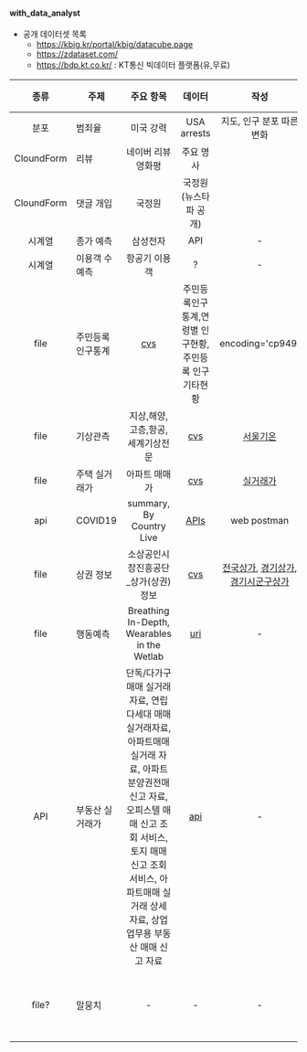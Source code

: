 #### with_data_analyst
- 공개 데이터셋 목록 
  - https://kbig.kr/portal/kbig/datacube.page
  - https://zdataset.com/
  - https://bdp.kt.co.kr/ : KT통신 빅데이터 플랫폼(유,무료)

|종류| 주제 | 주요 항목 |데이터| 작성 | 출처 | 참조 |
| :---: | --- | :---: | :---: | :---: | :---: | :---: |
|분포| 범죄율 | 미국 강력 |USA arrests| 지도, 인구 분포 따른 변화 | - | - |
|CloundForm| 리뷰 | 네이버 리뷰 영화평 |주요 명사|  | - | - |
|CloundForm| 댓글 개입 | 국정원 |국정원(뉴스타파 공개)|  | - | - |
|시계열| 종가 예측 | 삼성전자 |API| - | - | - |
|시계열| 이용객 수 예측 | 항공기 이용객 |?| - | - | - |
| file| 주민등록인구통계| [cvs](https://jumin.mois.go.kr/index.jsp) | 주민등록인구통계,연령별 인구현황,주민등록 인구 기타현황 | encoding='cp949' | [행정안전부](https://mois.go.kr/) |  |
|file | 기상관측 | 지상,해양,고층,항공,세계기상전문 |[cvs](https://data.kma.go.kr/data/grnd/selectAsosRltmList.do?pgmNo=36)| [서울기온](./codes/년간_전국_기온변화.ipynb) | [기상자료개발포털](https://data.kma.go.kr) |  |
|file| 주택 실거래가 | 아파트 매매가 |[cvs](http://rtdown.molit.go.kr/)|[실거래가](./codes/주택실거래가.ipynb)| [국토교통부](http://rt.molit.go.kr/) | - |
|api | COVID19 | summary, By Country Live |[APIs](https://documenter.getpostman.com/view/10808728/SzS8rjbc)| web postman | [sourced from Johns Hopkins](https://covid19api.com/) | - |
|file| 상권 정보 | 소상공인시장진흥공단_상가(상권)정보 |[cvs](https://www.data.go.kr/data/15083033/fileData.do)| [전국상가](./codes/전국상가분석.ipynb), [경기상가](./codes/경기상가분석.ipynb), [경기시군구상가](./codes/경기시군구상가분석_지도.ipynb) | [공공데이터포털](https://www.data.go.kr/) | - |
|file| 행동예측 | Breathing In-Depth, Wearables in the Wetlab |[uri](https://ubicomp.eti.uni-siegen.de/home/datasets/index.html.en?lang=en)| - | - | - |
|API| 부동산 실거래가 | 단독/다가구 매매 실거래 자료, 연립다세대 매매 실거래자료, 아파트매매 실거래 자료, 아파트 분양권전매 신고 자료, 오피스텔 매매 신고 조회 서비스, 토지 매매 신고 조회 서비스, 아파트매매 실거래 상세 자료, 상업업무용 부동산 매매 신고 자료 |[api](https://www.data.go.kr/)| - | [공공데이터포털](https://www.data.go.kr/) | 국토교통부 |
|file?| 말뭉치 | - |-| - | [국립어학원](https://corpus.korean.go.kr/) | 국립어학원 |


